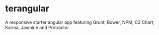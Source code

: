 # terangular
A responsive starter angular app featuring Grunt, Bower, NPM, C3 Chart, Karma, Jasmine and Protractor
